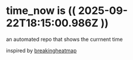 # time_now is (( 2025-09-22T18:15:00.986Z ))

an automated repo that shows the currnent time

inspired by [breakingheatmap](https://github.com/breakingheatmap/breakingheatmap)
